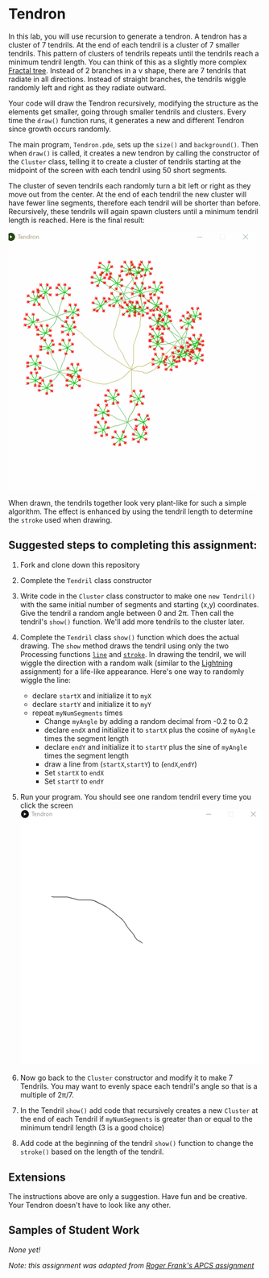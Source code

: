 Tendron
==================

In this lab, you will use recursion to generate a tendron. A tendron has a cluster of 7 tendrils. At the end of each tendril is a cluster of 7 smaller tendrils. This pattern of clusters of tendrils repeats until the tendrils reach a minimum tendril length. You can think of this as a slightly more complex [Fractal tree](https://github.com/APCSLowell/FractalTree#fractal-tree). Instead of 2 branches in a v shape, there are 7 tendrils that radiate in all directions. Instead of straight branches, the tendrils wiggle randomly left and right as they radiate outward.

Your code will draw the Tendron recursively, modifying the structure as the elements get smaller, going through smaller tendrils and clusters. Every time the `draw()` function runs, it generates a new and different Tendron since growth occurs randomly.   

The main program, `Tendron.pde`, sets up the `size()` and `background()`. Then when `draw()` is called, it creates a new tendron by calling the constructor of the `Cluster` class, telling it to create a cluster of tendrils starting at the midpoint of the screen with each tendril using 50 short segments.      

The cluster of seven tendrils each randomly turn a bit left or right as they move out from the center. At the end of each tendril the new cluster will have fewer line segments, therefore each tendril will be shorter than before. Recursively, these tendrils will again spawn clusters until a minimum tendril length is reached. Here is the final result:

![Alt text](Tendron.gif)    

When drawn, the tendrils together look very plant-like for such a simple algorithm. The effect is enhanced by using the tendril length to determine the `stroke` used when drawing.   

Suggested steps to completing this assignment:
----------------------------------------------
1. Fork and clone down this repository   

2. Complete the `Tendril` class constructor

3. Write code in the `Cluster` class constructor to make one `new Tendril()` with the same initial number of segments and starting (x,y) coordinates. Give the tendril a random angle between 0 and 2π. Then call the tendril's `show()` function.  We'll add more tendrils to the cluster later.

4. Complete the `Tendril` class `show()` function which does the actual drawing. The `show` method draws the tendril using only the two Processing functions [`line`](https://processing.org/reference/line_.html) and [`stroke`](https://processing.org/reference/stroke_.html). In drawing the tendril, we will wiggle the direction with a random walk (similar to the [Lightning](https://github.com/APCSLowell/Lightning#lightning) assignment) for a life-like appearance. Here's one way to randomly wiggle the line: 

    * declare `startX` and initialize it to `myX`
    * declare `startY` and initialize it to `myY`
    * repeat `myNumSegments` times
      * Change `myAngle` by adding a random decimal from -0.2 to 0.2
      * declare `endX` and initialize it to `startX` plus the cosine of `myAngle` times the segment length
      * declare `endY` and initialize it to `startY` plus the sine of `myAngle` times the segment length
      * draw a line from (`startX`,`startY`) to (`endX`,`endY`)
      * Set `startX` to `endX`
      * Set `startY` to `endY`

4. Run your program. You should see one random tendril every time you click the screen
![Alt text](Tendron2.gif)    
5. Now go back to the `Cluster` constructor and modify it to make 7 Tendrils. You may want to evenly space each tendril's angle so that is a multiple of 2π/7.
6. In the Tendril `show()` add code that recursively creates a new `Cluster` at the end of each Tendril if `myNumSegments` is greater than or equal to the minimum tendril length (3 is a good choice)
7. Add code at the beginning of the tendril `show()` function to change the `stroke()` based on the length of the tendril.

Extensions
----------------------
The instructions above are only a suggestion. Have fun and be creative. Your Tendron doesn't have to look like any other.

Samples of Student Work
-----------------------
*None yet!*

*Note: this assignment was adapted from [Roger Frank's APCS assignment](https://web.archive.org/web/20100118105220/http://rfrank.net:80/cslabs-final/1640-tendron/1640.html)*
